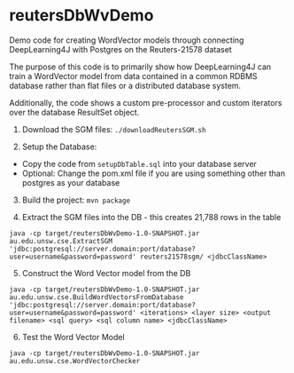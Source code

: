 # reutersDbWvDemo
Demo code for creating WordVector models through connecting DeepLearning4J with Postgres on the Reuters-21578 dataset

The purpose of this code is to primarily show how DeepLearning4J can train a WordVector model from data contained in a common RDBMS database rather than flat files or a distributed database system.  

Additionally, the code shows a custom pre-processor and custom iterators over the database ResultSet object.

1. Download the SGM files: 
```./downloadReutersSGM.sh```

2. Setup the Database:
  * Copy the code from ```setupDbTable.sql``` into your database server
  * Optional: Change the pom.xml file if you are using something other than postgres as your database

3. Build the project:
```mvn package```

4. Extract the SGM files into the DB - this creates 21,788 rows in the table

```java -cp target/reutersDbWvDemo-1.0-SNAPSHOT.jar au.edu.unsw.cse.ExtractSGM 'jdbc:postgresql://server.domain:port/database?user=username&password=password' reuters21578sgm/ <jdbcClassName>```

5. Construct the Word Vector model from the DB

```java -cp target/reutersDbWvDemo-1.0-SNAPSHOT.jar au.edu.unsw.cse.BuildWordVectorsFromDatabase 'jdbc:postgresql://server.domain:port/database?user=username&password=password' <iterations> <layer size> <output filename> <sql query> <sql column name> <jdbcClassName>```

6. Test the Word Vector Model

```java -cp target/reutersDbWvDemo-1.0-SNAPSHOT.jar au.edu.unsw.cse.WordVectorChecker```

